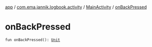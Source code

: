 [app](../../index.md) / [com.ema.jannik.logbook.activity](../index.md) / [MainActivity](index.md) / [onBackPressed](./on-back-pressed.md)

# onBackPressed

`fun onBackPressed(): `[`Unit`](https://kotlinlang.org/api/latest/jvm/stdlib/kotlin/-unit/index.html)